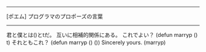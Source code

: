 


**************************************************


[ポエム] プログラマのプロポーズの言葉


**************************************************


君と僕とは()とtだ。
互いに相補的関係にある。
これでよい？
(defun marryp () t)
それともこれ？
(defun marryp () ())
Sincerely yours.
(marryp)
